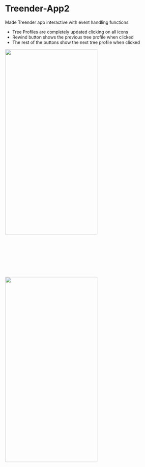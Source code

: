 # Treender-App2

Made Treender app interactive with event handling functions 
- Tree Profiles are completely updated clicking on all icons 
- Rewind button shows the previous tree profile when clicked
- The rest of the buttons show the next tree profile when clicked


<img src="https://user-images.githubusercontent.com/90239677/203517710-384efb61-60c0-4b7e-9ef8-735ef12fc923.gif" width="300" height="600"><p>&nbsp;</p><p>&nbsp;</p><p>&nbsp;</p><p>&nbsp;</p><img src="https://user-images.githubusercontent.com/90239677/203517968-731ff725-7fd0-44c9-a749-254dbef858e4.gif" width="300" height="600">


